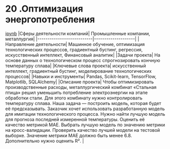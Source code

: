 # 20 .Оптимизация энергопотребления
[ipynb](https://github.com/AlexKretov/Portfolio/blob/eef80ae003e4f6aa5dafcd654d67666630b5385e/Steelworks/steel_FINAL.ipynb)
|Сферы деятельности компаний| Промышленные компании, металлургия|
|---------------------------|--------------------|
|Направление деятельности| Машинное обучение, оптимизация технологических процессов, градиентный бустинг, регрессия, искусственный интеллект, Финансовый аналитик|
|Задачи проекта| На основе данных о технологическом процесс спрогнозировать кончную температуру сплава|
|Ключевые слова проекта| искусственный интеллект, градиентный бустинг, моделирование технологических процессов|
|Навыки и инструменты| Pandas, Scikit-learn, TensorFlow, Matplotlib, SQLAlchemy|
|Описание проекта| Чтобы оптимизировать производственные расходы, металлургический комбинат «Стальная птица» решил уменьшить потребление электроэнергии на этапе обработки стали. Для этого комбинату нужно контролировать температуру сплава. Наша задача — построить модель, которая будет её предсказывать. Заказчик хочет использовать разработанную модель для имитации технологического процесса. Нужно найти лучшую модель для прогноза последней измеренной температуры. Оценить её качество метрикой MAE. Выбрать лучшую модель по значению метрики на кросс-валидации. Проверить качество лучшей модели на тестовой выборке. Значение метрики MAE должно быть менее 6.8.  Дополнительно нужно оценить R².  | 
